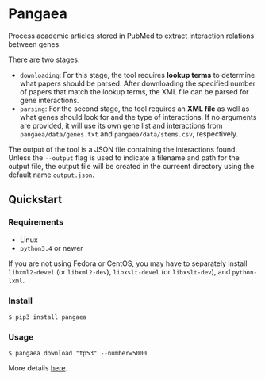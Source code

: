 # Pangaea

Process academic articles stored in PubMed to extract interaction relations between genes.

There are two stages:
- `downloading`: For this stage, the tool requires **lookup terms** to determine what papers should be parsed. After downloading the specified number of papers that match the lookup terms, the XML file can be parsed for gene interactions.
- `parsing`: For the second stage, the tool requires an **XML file** as well as what genes should look for and the type of interactions. If no arguments are provided, it will use its own gene list and interactions from `pangaea/data/genes.txt` and `pangaea/data/stems.csv`, respectively.

The output of the tool is a JSON file containing the interactions found. Unless the `--output` flag is used to indicate a filename and path for the output file, the output file will be created in the curreent directory using the default name `output.json`.


## Quickstart

### Requirements

- Linux 
- `python3.4` or newer

If you are not using Fedora or CentOS, you may have to separately install `libxml2-devel` (or `libxml2-dev`), `libxslt-devel` (or `libxslt-dev`), and `python-lxml`.

### Install

    $ pip3 install pangaea


### Usage

    $ pangaea download "tp53" --number=5000 

More details [here](usage.md).

